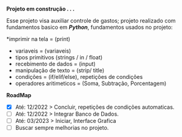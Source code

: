 **Projeto em construção . . .**

Esse projeto visa auxiliar controle de gastos;
projeto realizado com fundamentos basico em _**Python**_, 
fundamentos usados no projeto:

*imprimir na tela = (print)
* variaveis = (variaveis)
* tipos primitivos (strings / in / float)
* recebimento de dados = (input)
* manipulação de texto = (strip/ title)
* condições = (if/elif/else), repetições de condições
* operadores aritimeticos = (Soma, Subtração, Porcentagem)
 
 **RoadMap**
 - [x] Até: 12/2022 > Concluir, repetições de condições automaticas.
 - [ ] Até: 12/2022 > Integrar Banco de Dados.
 - [ ] Até: 03/2023 > Iniciar, Interface Grafica
 - [ ] Buscar sempre melhorias no projeto.

